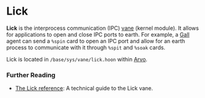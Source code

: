 # Lick

**Lick** is the interprocess communication (IPC) [vane](vane) (kernel module). It allows for applications to open and close IPC ports to earth. For example, a [Gall](gall) agent can send a `%spin` card to open an IPC port and allow for an earth process to communicate with it through `%spit` and `%soak` cards. 

Lick is located in `/base/sys/vane/lick.hoon` within [Arvo](arvo).

### Further Reading

- [The Lick reference](../system/kernel/lick): A technical guide to the Lick vane.
